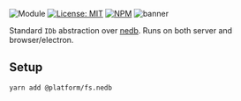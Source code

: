 ![Module](https://img.shields.io/badge/%40platform-fs.nedb-%23EA4E7E.svg)
[![License: MIT](https://img.shields.io/badge/license-MIT-blue.svg)](https://opensource.org/licenses/MIT)
[![NPM](https://img.shields.io/npm/v/@platform/fs.nedb.svg?colorB=blue&style=flat)](https://www.npmjs.com/package/@platform/fs.nedb)
![banner](https://platform.sfo2.digitaloceanspaces.com/repo-banners/fs.nedb.png)

Standard `IDb` abstraction over [nedb](https://github.com/louischatriot/nedb). Runs on both server and browser/electron.

## Setup

    yarn add @platform/fs.nedb



<p>&nbsp;<p>
<p>&nbsp;<p>






